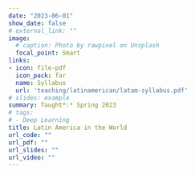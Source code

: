 ```yaml
---
date: "2023-06-01"
show_date: false
# external_link: ""
image:
  # caption: Photo by rawpixel on Unsplash
  focal_point: Smart
links:
- icon: file-pdf
  icon_pack: far
  name: Syllabus
  url: 'teaching/latinamerican/latam-syllabus.pdf'
# slides: example
summary: Taught*:* Spring 2023
# tags:
# - Deep Learning
title: Latin America in the World
url_code: ""
url_pdf: ""
url_slides: ""
url_video: ""
---
```

